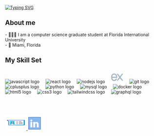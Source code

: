 <a href="https://git.io/typing-svg"><img src="https://readme-typing-svg.demolab.com?font=Fira+Code&size=30&weight=500&duration=2000&pause=1000&multiline=true&repeat=true&width=435&height=100&lines=Sowmith+Sripadi;Full+Stack+Developer" alt="Typing SVG" /></a>

<h2 align="left">About me</h2>
<p align="left">- 🧑🏼‍🎓 I am a computer science graduate student at Florida International University<br>- 📍 Miami, Florida<br></p>


<h2 align="left">My Skill Set</h2>

###
<div align="left">
  <img src="https://cdn.jsdelivr.net/gh/devicons/devicon/icons/javascript/javascript-original.svg" height="40" alt="javascript logo"  />
  <img width="12" />
  <img src="https://cdn.jsdelivr.net/gh/devicons/devicon/icons/react/react-original.svg" height="40" alt="react logo"  />
  <img width="12" />
  <img src="https://cdn.jsdelivr.net/gh/devicons/devicon/icons/nodejs/nodejs-original.svg" height="40" alt="nodejs logo"  />
  <img width="12" />

  <svg xmlns="http://www.w3.org/2000/svg"  height="40" viewBox="0 0 80 80">
<path fill="#b0c1d4" d="M74.01,62.5c-1.795,0-3.517-0.852-4.607-2.277L57.807,45.06L46.211,60.223 c-1.09,1.426-2.812,2.277-4.607,2.277h-3.428L54.66,40.944L38.261,19.5h3.428c1.795,0,3.518,0.851,4.607,2.276l11.51,15.052 l11.51-15.052c1.09-1.426,2.812-2.276,4.607-2.276h3.428L60.954,40.944L77.438,62.5H74.01z"></path><path fill="#66798f" d="M76.341,20L60.324,40.944L76.426,62H74.01c-1.651,0-3.207-0.769-4.21-2.081L57.807,44.237 L45.814,59.919C44.811,61.231,43.254,62,41.604,62h-2.417l16.102-21.056L39.273,20h2.417c1.651,0,3.207,0.769,4.21,2.081 l11.907,15.571l11.907-15.571C70.717,20.769,72.273,20,73.924,20H76.341 M78.364,19h-2.024h-2.417c-1.949,0-3.82,0.925-5.005,2.473 L57.807,36.005L46.694,21.473C45.51,19.925,43.639,19,41.689,19h-2.417h-2.024l1.229,1.607L54.03,40.944L38.393,61.393L37.163,63 h2.024h2.417c1.949,0,3.82-0.925,5.005-2.473l11.198-14.644l11.198,14.644C70.189,62.075,72.06,63,74.01,63h2.417h2.024 l-1.229-1.607L61.583,40.944l15.552-20.337L78.364,19L78.364,19z"></path><g><path fill="#b0c1d4" d="M20,64.5c-10.201,0-18.5-8.594-18.5-19.156v-8.689C1.5,26.093,9.799,17.5,20,17.5 s18.5,8.593,18.5,19.154v7.845L6.5,44.5v0.844C6.5,53.15,12.556,59.5,20,59.5c4.111,0,8.093-2.067,10.653-5.529 c1.161-1.571,2.86-2.472,4.661-2.472h1.711l0.204,0.204l0.134,0.268l-0.075,0.203C34.571,59.547,27.624,64.5,20,64.5z M33.5,39.5 v-2.846C33.5,28.85,27.444,22.5,20,22.5S6.5,28.85,6.5,36.655V39.5H33.5z"></path><path fill="#66798f" d="M20,18c9.925,0,18,8.369,18,18.654v7.345L6,44v1.344C6,53.426,12.28,60,20,60 c4.376,0,8.446-2.203,11.055-5.732c1.016-1.374,2.55-2.269,4.259-2.269l1.505,0C36.819,52,36.819,52,36.819,52.001 C34.175,59.176,27.411,64,20,64c-9.925,0-18-8.369-18-18.656v-8.689C2,26.369,10.075,18,20,18 M6,40h28v-3.346 C34,28.574,27.72,22,20,22S6,28.574,6,36.654V40 M20,17C9.523,17,1,25.817,1,36.654v8.689C1,56.182,9.523,65,20,65 c7.832,0,14.968-5.085,17.758-12.653l0.496-1.346l-1.435-0.002l-1.505,0c-1.961,0-3.806,0.975-5.063,2.675 C27.785,57.009,23.953,59,20,59c-7.168,0-13-6.126-13-13.656V45l31-0.001l1,0v-1v-7.345C39,25.817,30.477,17,20,17L20,17z M7,39 v-2.346C7,29.125,12.832,23,20,23s13,6.125,13,13.654V39H7L7,39z"></path></g>
</svg>
  <img width="12" />
  <img src="https://cdn.jsdelivr.net/gh/devicons/devicon/icons/git/git-original.svg" height="40" alt="git logo"  />
  <img width="12" />
  <img src="https://cdn.jsdelivr.net/gh/devicons/devicon/icons/cplusplus/cplusplus-original.svg" height="40" alt="cplusplus logo"  />
  <img width="12" />
  <img src="https://cdn.jsdelivr.net/gh/devicons/devicon/icons/python/python-original.svg" height="40" alt="python logo"  />
  <img width="12" />
  <img src="https://cdn.jsdelivr.net/gh/devicons/devicon/icons/mysql/mysql-original.svg" height="40" alt="mysql logo"  />
  <img width="12" />
  <img src="https://cdn.jsdelivr.net/gh/devicons/devicon/icons/docker/docker-original.svg" height="40" alt="docker logo"  />
  <img width="12" />
  <img src="https://cdn.jsdelivr.net/gh/devicons/devicon/icons/html5/html5-original.svg" height="40" alt="html5 logo"  />
  <img width="12" />
  <img src="https://cdn.jsdelivr.net/gh/devicons/devicon/icons/css3/css3-original.svg" height="40" alt="css3 logo"  />
  <img width="12" />
  <img src="https://cdn.jsdelivr.net/gh/devicons/devicon/icons/tailwindcss/tailwindcss-original-wordmark.svg" height="40" alt="tailwindcss logo"  />
  <img width="12" />
  <img src="https://cdn.jsdelivr.net/gh/devicons/devicon/icons/graphql/graphql-plain.svg" height="40" alt="graphql logo"  />
</div>
<br>
<br>
<br>
<br>


<a href="sowmithsripadi.com" target="_blank">
  <img src="https://github.com/sowmithsripadi/sowmithsripadi/blob/main/assets/P.svg" alt="Profile" width="70" height="49" />
</a>
<a href="https://www.linkedin.com/in/sowmithsripadi" target="_blank">
  <img src="https://github.com/sowmithsripadi/sowmithsripadi/blob/main/assets/linkedin.svg" alt="LinkedIn" width="45" height="45" />
</a>





